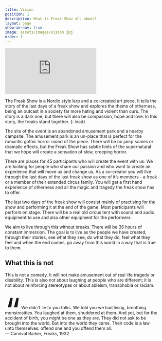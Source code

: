 ```yaml
---
title: Vision
position: 1
description: What is Freak Show all about?
layout: page
show-in-nav: true
image: assets/images/vision.jpg
order: 1
---
```


<div class="video">
<iframe src="https://www.youtube.com/embed/pu-x1c6EvHA" frameborder="0" allowfullscreen></iframe>
</div>



<div class="row">
<div class="8u 12u$(small)" markdown="1">

The Freak Show is a Nordic style larp and a co-created art piece. It tells the story of the last days of a freak show and explores the theme of otherness, being an outcast in a society far more hating and violent than ours. The story is a dark one, but there will also be compassion, hope and love. In this story, the freaks stand together.
{:.lead}

The site of the event is an abandoned amusement park and a nearby campsite. The amusement park is an un-place that is perfect for the romantic gothic horror mood of the piece. There will be no jump scares or dramatic effects, but the Freak Show has subtle hints of the supernatural that we hope will create a sensation of slow, creeping horror.  

There are places for 45 participants who will create the event with us.  We are looking for people who share our passion and who want to create an experience that will move us and change us. As a co-creator you will live through the last days of the last freak show as one of it’s members -  a freak or a member of their extended circus family. You will get a first hand experience of otherness and all the magic and tragedy the freak show has to offer.

The last two days of the freak show will consist mainly of practising for the show and performing it at the end of the game. Most participants will perform on stage. There will be a real old circus tent with sound and audio equipment to use and also other equipment for the performers.

We aim to live through this without breaks. There will be 36 hours of constant immersion. The goal is to live as the people we have created, through their stories, see what they see, do what they do, feel what they feel and when the end comes, go away from this world in a way that is true to them.

## What this is not

This is not a comedy. It will not make amusement out of real life tragedy or disability. This is also not about laughing at  people who are different; it is not about reinforcing stereotypes or about ableism, transphobia or racism.

</div>

<div class="4u 12u$(small)">


<p class="lead" style="margin-top: 4em"><span style="font-size:8em;line-height: 0px;vertical-align: bottom">“</span> We didn't lie to you folks. We told you we had living, breathing monstrosities. You laughed at them, shuddered at them. And yet, but for the accident of birth, you might be one as they are. They did not ask to be brought into the world. But into the world they came. Their code is a law unto themselves: offend one and you offend them all.<br> &mdash; Carnival Barker, Freaks, 1932</p>

</div>
</div>
